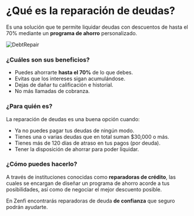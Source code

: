 # ¿Qué es la reparación de deudas?

Es una solución que te permite liquidar deudas con descuentos de hasta el 70% mediante un **programa de ahorro** personalizado.

![DebtRepair](https://github.com/zenfi/help/assets/1031639/7073911e-379c-49da-aa69-453b99c351ad)


### ¿Cuáles son sus beneficios?

* Puedes ahorrarte **hasta el 70%** de lo que debes.
* Evitas que los intereses sigan acumulándose.
* Dejas de dañar tu calificación e historial.
* No más llamadas de cobranza.


### ¿Para quién es?

La reparación de deudas es una buena opción cuando:

* Ya no puedes pagar tus deudas de ningún modo.
* Tienes una o varias deudas que en total suman $30,000 o más.
* Tienes más de 120 días de atraso en tus pagos (por deuda).
* Tener la disposición de ahorrar para poder liquidar.


### ¿Cómo puedes hacerlo?

A través de instituciones conocidas como **reparadoras de crédito**, las cuales se encargan de diseñar un programa de ahorro acorde a tus posibilidades, así como de negociar el mejor descuento posible.

En Zenfi encontrarás reparadoras de deuda **de confianza** que seguro podrán ayudarte.
